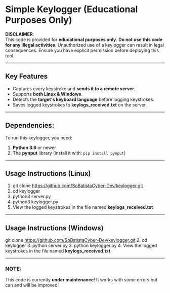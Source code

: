 # Simple Keylogger (Educational Purposes Only)
**DISCLAIMER**:  
This code is provided for **educational purposes only**. **Do not use this code for any illegal activities**. Unauthorized use of a keylogger can result in legal consequences. Ensure you have explicit permission before deploying this tool.

---

## Key Features
- Captures every keystroke and **sends it to a remote server**.
- Supports **both Linux & Windows**. 
- Detects the **target's keyboard language** before logging keystrokes.
- Saves logged keystrokes to **keylogs_received.txt** on the server.

---

## Dependencies:
To run this keylogger, you need:
1. **Python 3.6** or newer
2. The **pynput** library (install it with: `pip install pynput`)

---

## Usage Instructions (Linux)
1. git clone https://github.com/SoBatistaCyber-Dev/keylogger.git
2. cd keylogger
3. python3 server.py
3. python3 keylogger.py
4. View the logged keystrokes in the file named **keylogs_received.txt**

---

## Usage Instructions (Windows)
git clone https://github.com/SoBatistaCyber-Dev/keylogger.git
2. cd keylogger
3. python server.py
3. python keylogger.py
4. View the logged keystrokes in the file named **keylogs_received.txt**

---

### NOTE: 
This code is currently **under maintenance**! It works with some errors but can and will be improved!
